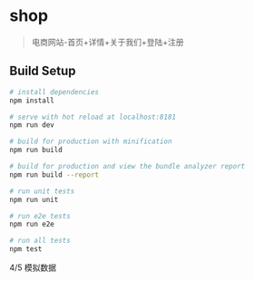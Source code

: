 # shop

> 电商网站-首页+详情+关于我们+登陆+注册

## Build Setup

``` bash
# install dependencies
npm install

# serve with hot reload at localhost:8181
npm run dev

# build for production with minification
npm run build

# build for production and view the bundle analyzer report
npm run build --report

# run unit tests
npm run unit

# run e2e tests
npm run e2e

# run all tests
npm test
```


4/5 模拟数据